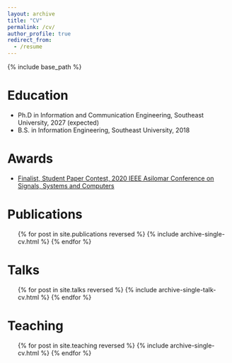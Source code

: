 ```yaml
---
layout: archive
title: "CV"
permalink: /cv/
author_profile: true
redirect_from:
  - /resume
---
```


{% include base_path %}

Education
======
* Ph.D in Information and Communication Engineering, Southeast University, 2027 (expected)
* B.S. in Information Engineering, Southeast University, 2018
  
Awards
======
* [Finalist, Student Paper Contest, 2020 IEEE Asilomar Conference on Signals, Systems and Computers](https://www.asilomarsscconf.org/webpage/asil20/StudentPaperAnnouncement2020.pdf)

Publications
======
  <ul>{% for post in site.publications reversed %}
    {% include archive-single-cv.html %}
  {% endfor %}</ul>
  
Talks
======
  <ul>{% for post in site.talks reversed %}
    {% include archive-single-talk-cv.html  %}
  {% endfor %}</ul>
  
Teaching
======
  <ul>{% for post in site.teaching reversed %}
    {% include archive-single-cv.html %}
  {% endfor %}</ul>
  

